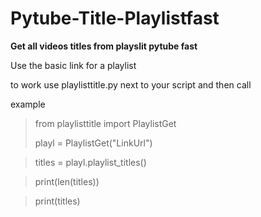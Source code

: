 # Pytube-Title-Playlistfast
**Get all videos titles from playslit pytube fast**

Use the basic link for a playlist 


to work use playlisttitle.py next to your script and then call

example
> from playlisttitle import PlaylistGet
> 
> playl = PlaylistGet("LinkUrl")

> titles = playl.playlist_titles()

> print(len(titles))

> print(titles)

